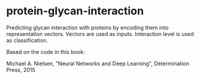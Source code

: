 # protein-glycan-interaction

Predicting glycan interaction with proteins by encoding them into representation vectors.
Vectors are used as inputs. Interaction level is used as classification.

Based on the code in this book:

Michael A. Nielsen, "Neural Networks and Deep Learning", Determination Press, 2015
